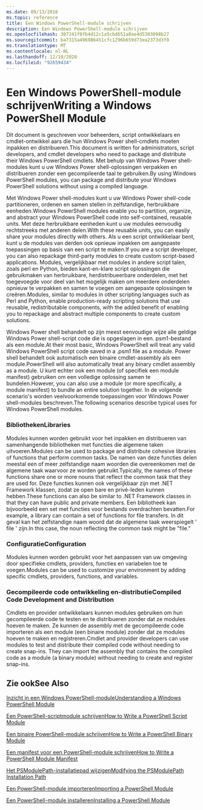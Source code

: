 ```yaml
---
ms.date: 09/13/2016
ms.topic: reference
title: Een Windows PowerShell-module schrijven
description: Een Windows PowerShell-module schrijven
ms.openlocfilehash: 307241f0fb4d12c1a5cbd651a0ae4d5303098b27
ms.sourcegitcommit: ba7315a496986451cfc1296b659d73ea2373d3f0
ms.translationtype: MT
ms.contentlocale: nl-NL
ms.lasthandoff: 12/10/2020
ms.locfileid: "92659434"
---
```

# <a name="writing-a-windows-powershell-module"></a><span data-ttu-id="2aec1-103">Een Windows PowerShell-module schrijven</span><span class="sxs-lookup"><span data-stu-id="2aec1-103">Writing a Windows PowerShell Module</span></span>

<span data-ttu-id="2aec1-104">Dit document is geschreven voor beheerders, script ontwikkelaars en cmdlet-ontwikkel aars die hun Windows Power shell-cmdlets moeten inpakken en distribueren.</span><span class="sxs-lookup"><span data-stu-id="2aec1-104">This document is written for administrators, script developers, and cmdlet developers who need to package and distribute their Windows PowerShell cmdlets.</span></span> <span data-ttu-id="2aec1-105">Met behulp van Windows Power shell-modules kunt u uw Windows Power shell-oplossingen verpakken en distribueren zonder een gecompileerde taal te gebruiken.</span><span class="sxs-lookup"><span data-stu-id="2aec1-105">By using Windows PowerShell modules, you can package and distribute your Windows PowerShell solutions without using a compiled language.</span></span>

<span data-ttu-id="2aec1-106">Met Windows Power shell-modules kunt u uw Windows Power shell-code partitioneren, ordenen en samen stellen in zelfstandige, herbruikbare eenheden.</span><span class="sxs-lookup"><span data-stu-id="2aec1-106">Windows PowerShell modules enable you to partition, organize, and abstract your Windows PowerShell code into self-contained, reusable units.</span></span> <span data-ttu-id="2aec1-107">Met deze herbruikbare eenheden kunt u uw modules eenvoudig rechtstreeks met anderen delen.</span><span class="sxs-lookup"><span data-stu-id="2aec1-107">With these reusable units, you can easily share your modules directly with others.</span></span> <span data-ttu-id="2aec1-108">Als u een script ontwikkelaar bent, kunt u de modules van derden ook opnieuw inpakken om aangepaste toepassingen op basis van een script te maken.</span><span class="sxs-lookup"><span data-stu-id="2aec1-108">If you are a script developer, you can also repackage third-party modules to create custom script-based applications.</span></span> <span data-ttu-id="2aec1-109">Modules, vergelijkbaar met modules in andere script talen, zoals perl en Python, bieden kant-en-klare script oplossingen die gebruikmaken van herbruikbare, herdistribueerbare onderdelen, met het toegevoegde voor deel van het mogelijk maken om meerdere onderdelen opnieuw te verpakken en samen te voegen om aangepaste oplossingen te creëren.</span><span class="sxs-lookup"><span data-stu-id="2aec1-109">Modules, similar to modules in other scripting languages such as Perl and Python, enable production-ready scripting solutions that use reusable, redistributable components, with the added benefit of enabling you to repackage and abstract multiple components to create custom solutions.</span></span>

<span data-ttu-id="2aec1-110">Windows Power shell behandelt op zijn meest eenvoudige wijze alle geldige Windows Power shell-script code die is opgeslagen in een. psm1-bestand als een module.</span><span class="sxs-lookup"><span data-stu-id="2aec1-110">At their most basic, Windows PowerShell will treat any valid Windows PowerShell script code saved in a .psm1 file as a module.</span></span> <span data-ttu-id="2aec1-111">Power shell behandelt ook automatisch een binaire cmdlet-assembly als een module.</span><span class="sxs-lookup"><span data-stu-id="2aec1-111">PowerShell will also automatically treat any binary cmdlet assembly as a module.</span></span> <span data-ttu-id="2aec1-112">U kunt echter ook een module (of specifiek een module manifest) gebruiken om een volledige oplossing samen te bundelen.</span><span class="sxs-lookup"><span data-stu-id="2aec1-112">However, you can also use a module (or more specifically, a module manifest) to bundle an entire solution together.</span></span> <span data-ttu-id="2aec1-113">In de volgende scenario's worden veelvoorkomende toepassingen voor Windows Power shell-modules beschreven.</span><span class="sxs-lookup"><span data-stu-id="2aec1-113">The following scenarios describe typical uses for Windows PowerShell modules.</span></span>

### <a name="libraries"></a><span data-ttu-id="2aec1-114">Bibliotheken</span><span class="sxs-lookup"><span data-stu-id="2aec1-114">Libraries</span></span>

<span data-ttu-id="2aec1-115">Modules kunnen worden gebruikt voor het inpakken en distribueren van samenhangende bibliotheken met functies die algemene taken uitvoeren.</span><span class="sxs-lookup"><span data-stu-id="2aec1-115">Modules can be used to package and distribute cohesive libraries of functions that perform common tasks.</span></span> <span data-ttu-id="2aec1-116">De namen van deze functies delen meestal een of meer zelfstandige naam woorden die overeenkomen met de algemene taak waarvoor ze worden gebruikt.</span><span class="sxs-lookup"><span data-stu-id="2aec1-116">Typically, the names of these functions share one or more nouns that reflect the common task that they are used for.</span></span> <span data-ttu-id="2aec1-117">Deze functies kunnen ook vergelijkbaar zijn met .NET Framework klassen, zodat ze open bare en privé-leden kunnen hebben.</span><span class="sxs-lookup"><span data-stu-id="2aec1-117">These functions can also be similar to .NET Framework classes in that they can have public and private members.</span></span> <span data-ttu-id="2aec1-118">Een bibliotheek kan bijvoorbeeld een set met functies voor bestands overdrachten bevatten.</span><span class="sxs-lookup"><span data-stu-id="2aec1-118">For example, a library can contain a set of functions for file transfers.</span></span> <span data-ttu-id="2aec1-119">In dit geval kan het zelfstandige naam woord dat de algemene taak weerspiegelt ' file ' zijn.</span><span class="sxs-lookup"><span data-stu-id="2aec1-119">In this case, the noun reflecting the common task might be "file."</span></span>

### <a name="configuration"></a><span data-ttu-id="2aec1-120">Configuratie</span><span class="sxs-lookup"><span data-stu-id="2aec1-120">Configuration</span></span>

<span data-ttu-id="2aec1-121">Modules kunnen worden gebruikt voor het aanpassen van uw omgeving door specifieke cmdlets, providers, functies en variabelen toe te voegen.</span><span class="sxs-lookup"><span data-stu-id="2aec1-121">Modules can be used to customize your environment by adding specific cmdlets, providers, functions, and variables.</span></span>

### <a name="compiled-code-development-and-distribution"></a><span data-ttu-id="2aec1-122">Gecompileerde code ontwikkeling en-distributie</span><span class="sxs-lookup"><span data-stu-id="2aec1-122">Compiled Code Development and Distribution</span></span>

<span data-ttu-id="2aec1-123">Cmdlets en provider ontwikkelaars kunnen modules gebruiken om hun gecompileerde code te testen en te distribueren zonder dat ze modules hoeven te maken. Ze kunnen de assembly met de gecompileerde code importeren als een module (een binaire module) zonder dat ze modules hoeven te maken en registreren.</span><span class="sxs-lookup"><span data-stu-id="2aec1-123">Cmdlet and provider developers can use modules to test and distribute their compiled code without needing to create snap-ins. They can import the assembly that contains the compiled code as a module (a binary module) without needing to create and register snap-ins.</span></span>

## <a name="see-also"></a><span data-ttu-id="2aec1-124">Zie ook</span><span class="sxs-lookup"><span data-stu-id="2aec1-124">See Also</span></span>

[<span data-ttu-id="2aec1-125">Inzicht in een Windows PowerShell-module</span><span class="sxs-lookup"><span data-stu-id="2aec1-125">Understanding a Windows PowerShell Module</span></span>](./understanding-a-windows-powershell-module.md)

[<span data-ttu-id="2aec1-126">Een PowerShell-scriptmodule schrijven</span><span class="sxs-lookup"><span data-stu-id="2aec1-126">How to Write a PowerShell Script Module</span></span>](./how-to-write-a-powershell-script-module.md)

[<span data-ttu-id="2aec1-127">Een binaire PowerShell-module schrijven</span><span class="sxs-lookup"><span data-stu-id="2aec1-127">How to Write a PowerShell Binary Module</span></span>](./how-to-write-a-powershell-binary-module.md)

[<span data-ttu-id="2aec1-128">Een manifest voor een PowerShell-module schrijven</span><span class="sxs-lookup"><span data-stu-id="2aec1-128">How to Write a PowerShell Module Manifest</span></span>](how-to-write-a-powershell-module-manifest.md)

[<span data-ttu-id="2aec1-129">Het PSModulePath-installatiepad wijzigen</span><span class="sxs-lookup"><span data-stu-id="2aec1-129">Modifying the PSModulePath Installation Path</span></span>](./modifying-the-psmodulepath-installation-path.md)

[<span data-ttu-id="2aec1-130">Een PowerShell-module importeren</span><span class="sxs-lookup"><span data-stu-id="2aec1-130">Importing a PowerShell Module</span></span>](./importing-a-powershell-module.md)

[<span data-ttu-id="2aec1-131">Een PowerShell-module installeren</span><span class="sxs-lookup"><span data-stu-id="2aec1-131">Installing a PowerShell Module</span></span>](./installing-a-powershell-module.md)
